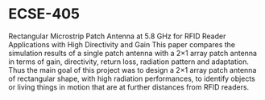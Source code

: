 # ECSE-405
Rectangular Microstrip Patch Antenna at 5.8 GHz for RFID Reader Applications with High Directivity and Gain
This paper compares the simulation results of a single patch antenna with a 2×1 array patch antenna in terms of gain, directivity, return loss, radiation pattern and adaptation. Thus the main goal of this project was to design a 2×1 array patch antenna of rectangular shape, with high radiation performances, to identify objects or living things in motion that are at further distances from RFID readers.
